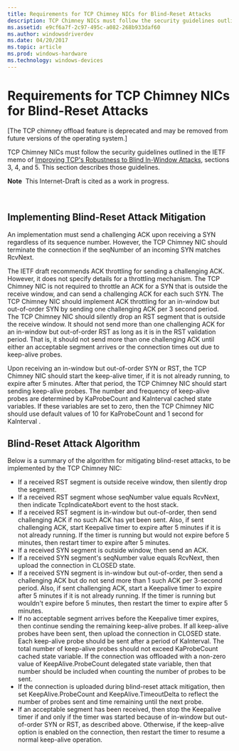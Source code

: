 ```yaml
---
title: Requirements for TCP Chimney NICs for Blind-Reset Attacks
description: TCP Chimney NICs must follow the security guidelines outlined in the IETF memo of Improving TCP's Robustness to Blind In-Window Attacks, sections 3, 4, and 5. This section describes those guidelines.
ms.assetid: e9cf6a7f-2c97-495c-a082-268b933daf60
ms.author: windowsdriverdev
ms.date: 04/20/2017
ms.topic: article
ms.prod: windows-hardware
ms.technology: windows-devices
---
```


# Requirements for TCP Chimney NICs for Blind-Reset Attacks


\[The TCP chimney offload feature is deprecated and may be removed from future versions of the operating system.\]

TCP Chimney NICs must follow the security guidelines outlined in the IETF memo of [Improving TCP's Robustness to Blind In-Window Attacks](http://go.microsoft.com/fwlink/p/?linkid=181776), sections 3, 4, and 5. This section describes those guidelines.

**Note**  This Internet-Draft is cited as a work in progress.

 

## Implementing Blind-Reset Attack Mitigation


An implementation must send a challenging ACK upon receiving a SYN regardless of its sequence number. However, the TCP Chimney NIC should terminate the connection if the seqNumber of an incoming SYN matches RcvNext.

The IETF draft recommends ACK throttling for sending a challenging ACK. However, it does not specify details for a throttling mechanism. The TCP Chimney NIC is not required to throttle an ACK for a SYN that is outside the receive window, and can send a challenging ACK for each such SYN. The TCP Chimney NIC should implement ACK throttling for an in-window but out-of-order SYN by sending one challenging ACK per 3 second period. The TCP Chimney NIC should silently drop an RST segment that is outside the receive window. It should not send more than one challenging ACK for an in-window but out-of-order RST as long as it is in the RST validation period. That is, it should not send more than one challenging ACK until either an acceptable segment arrives or the connection times out due to keep-alive probes.

Upon receiving an in-window but out-of-order SYN or RST, the TCP Chimney NIC should start the keep-alive timer, if it is not already running, to expire after 5 minutes. After that period, the TCP Chimney NIC should start sending keep-alive probes. The number and frequency of keep-alive probes are determined by KaProbeCount and KaInterval cached state variables. If these variables are set to zero, then the TCP Chimney NIC should use default values of 10 for KaProbeCount and 1 second for KaInterval .

## Blind-Reset Attack Algorithm


Below is a summary of the algorithm for mitigating blind-reset attacks, to be implemented by the TCP Chimney NIC:

-   If a received RST segment is outside receive window, then silently drop the segment.
-   If a received RST segment whose seqNumber value equals RcvNext, then indicate TcpIndicateAbort event to the host stack.
-   If a received RST segment is in-window but out-of-order, then send challenging ACK if no such ACK has yet been sent. Also, if sent challenging ACK, start Keepalive timer to expire after 5 minutes if it is not already running. If the timer is running but would not expire before 5 minutes, then restart timer to expire after 5 minutes.
-   If a received SYN segment is outside window, then send an ACK.
-   If a received SYN segment's seqNumber value equals RcvNext, then upload the connection in CLOSED state.
-   If a received SYN segment is in-window but out-of-order, then send a challenging ACK but do not send more than 1 such ACK per 3-second period. Also, if sent challenging ACK, start a Keepalive timer to expire after 5 minutes if it is not already running. If the timer is running but wouldn't expire before 5 minutes, then restart the timer to expire after 5 minutes.
-   If no acceptable segment arrives before the Keepalive timer expires, then continue sending the remaining keep-alive probes. If all keep-alive probes have been sent, then upload the connection in CLOSED state. Each keep-alive probe should be sent after a period of KaInterval. The total number of keep-alive probes should not exceed KaProbeCount cached state variable. If the connection was offloaded with a non-zero value of KeepAlive.ProbeCount delegated state variable, then that number should be included when counting the number of probes to be sent.
-   If the connection is uploaded during blind-reset attack mitigation, then set KeepAlive.ProbeCount and KeepAlive.TimeoutDelta to reflect the number of probes sent and time remaining until the next probe.
-   If an acceptable segment has been received, then stop the Keepalive timer if and only if the timer was started because of in-window but out-of-order SYN or RST, as described above. Otherwise, if the keep-alive option is enabled on the connection, then restart the timer to resume a normal keep-alive operation.

 

 





